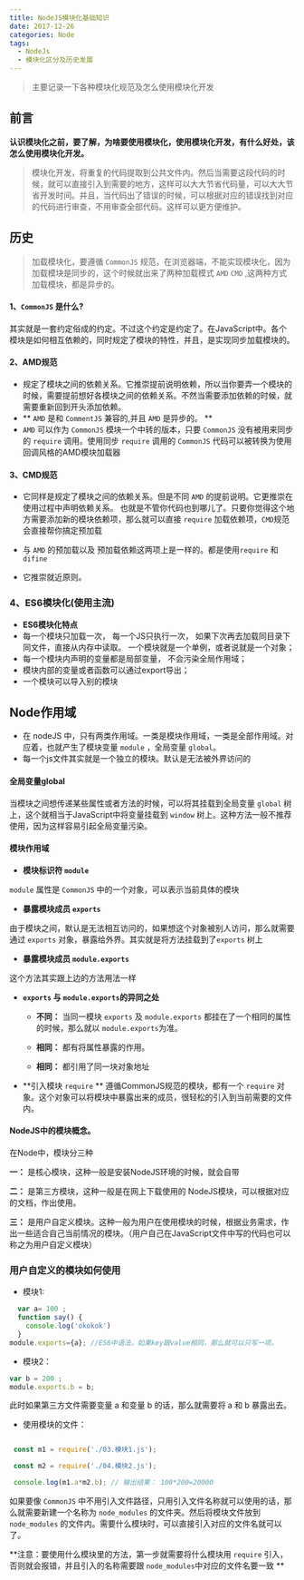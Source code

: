 ```yaml
---
title: NodeJS模块化基础知识
date: 2017-12-26
categories: Node
tags:
  - NodeJs
  - 模块化区分及历史发展
---
```


> 主要记录一下各种模块化规范及怎么使用模块化开发

<!-- more -->

## 前言

**认识模块化之前，要了解，为啥要使用模块化，使用模块化开发，有什么好处，该怎么使用模块化开发。**

> 模块化开发，将重复的代码提取到公共文件内。然后当需要这段代码的时候，就可以直接引入到需要的地方，这样可以大大节省代码量，可以大大节省开发时间。并且，当代码出了错误的时候，可以根据对应的错误找到对应的代码进行审查，不用审查全部代码。这样可以更方便维护。


## 历史

> 加载模块化，要遵循 `CommonJS` 规范，在浏览器端，不能实现模块化，因为加载模块是同步的，这个时候就出来了两种加载模式 `AMD` `CMD` ,这两种方式加载模块，都是异步的。

#### 1、`CommonJS` 是什么?

其实就是一套约定俗成的约定。不过这个约定是约定了。在JavaScript中。各个模块是如何相互依赖的，同时规定了模块的特性，并且，是实现同步加载模块的。

#### 2、AMD规范

- 规定了模块之间的依赖关系。它推崇提前说明依赖，所以当你要弄一个模块的时候，需要提前想好各模块之间的依赖关系。不然当需要添加依赖的时候，就需要重新回到开头添加依赖。
- ** `AMD` 是和 `CommentJS` 兼容的,并且 `AMD` 是异步的。 **
- `AMD` 可以作为 `CommonJS` 模块一个中转的版本，只要 `CommonJS` 没有被用来同步的 `require` 调用。使用同步 `require` 调用的 `CommonJS` 代码可以被转换为使用回调风格的AMD模块加载器

#### 3、CMD规范

 - 它同样是规定了模块之间的依赖关系。但是不同 `AMD` 的提前说明。它更推崇在使用过程中声明依赖关系。 也就是不管你代码也到哪儿了。只要你觉得这个地方需要添加新的模块依赖项，那么就可以直接 `require` 加载依赖项，`CMD`规范会直接帮你搞定预加载
 
- 与 `AMD` 的预加载以及 预加载依赖这两项上是一样的。都是使用`require` 和 `difine`
- 它推崇就近原则。

### 4、ES6模块化(使用主流)


  - **ES6模块化特点**
   - 每一个模块只加载一次， 每一个JS只执行一次， 如果下次再去加载同目录下同文件，直接从内存中读取。 一个模块就是一个单例，或者说就是一个对象；
   - 每一个模块内声明的变量都是局部变量， 不会污染全局作用域；
   - 模块内部的变量或者函数可以通过export导出；
   - 一个模块可以导入别的模块


## Node作用域

 -  在 nodeJS 中，只有两类作用域。一类是模块作用域，一类是全部作用域。对应着，也就产生了模块变量 `module` ，全局变量 `global`。
 - 每一个js文件其实就是一个独立的模块。默认是无法被外界访问的

#### 全局变量global

当模块之间想传递某些属性或者方法的时候，可以将其挂载到全局变量 `global` 树上，这个就相当于JavaScript中将变量挂载到 `window` 树上。这种方法一般不推荐使用，因为这样容易引起全局变量污染。

#### 模块作用域

 - **模块标识符 `module`**

 
`module` 属性是 `CommonJS` 中的一个对象，可以表示当前具体的模块
 

 - **暴露模块成员 `exports`**


 由于模块之间，默认是无法相互访问的，如果想这个对象被别人访问，那么就需要通过 `exports` 对象，暴露给外界。其实就是将方法挂载到了`exports` 树上


 - **暴露模块成员 `module.exports`**

 这个方法其实跟上边的方法用法一样

 
- **`exports` 与 `module.exports`的异同之处**

  - **不同：** 当同一模块 `exports` 及 `module.exports` 都挂在了一个相同的属性的时候，那么就以 `module.exports`为准。
  
  - **相同：** 都有将属性暴露的作用。
  
  - **相同：** 都引用了同一块对象地址
 
 - **引入模块 `require` **
遵循CommonJS规范的模块，都有一个 `require` 对象。这个对象可以将模块中暴露出来的成员，很轻松的引入到当前需要的文件内。


#### NodeJS中的模块概念。


在Node中，模块分三种

**一：** 是核心模块，这种一般是安装NodeJS环境的时候，就会自带

**二：** 是第三方模块，这种一般是在网上下载使用的 NodeJS模块，可以根据对应的文档，作出使用。

**三：** 是用户自定义模块。这种一般为用户在使用模块的时候，根据业务需求，作出一些适合自己当前情况的模块。（用户自己在JavaScript文件中写的代码也可以称之为用户自定义模块）


### 用户自定义的模块如何使用


 - 模块1:

  ```javascript
    var a= 100 ;
    function say() {
      console.log('okokok')
    }
  module.exports={a}; //ES6中语法，如果key跟value相同，那么就可以只写一项。
  ```


 - 模块2：
 

 ```javascript
 var b = 200 ;
 module.exports.b = b;
 ```


此时如果第三方文件需要变量 a 和变量 b 的话，那么就需要将 a 和 b 暴露出去。

 
 - 使用模块的文件：
 

  ```javascript

   const m1 = require('./03.模块1.js');

   const m2 = require('./04.模块2.js');

   console.log(m1.a*m2.b); // 输出结果： 100*200=20000 
 ```


如果要像 `CommonJS` 中不用引入文件路径，只用引入文件名称就可以使用的话，那么就需要新建一个名称为 `node_modules` 的文件夹。然后将模块文件放到 `node_modules` 的文件内。需要什么模块时，可以直接引入对应的文件名就可以了。


 **注意：要使用什么模块里的方法，第一步就需要将什么模块用 `require` 引入，否则就会报错，并且引入的名称需要跟 `node_modules`中对应的文件名要一致 **